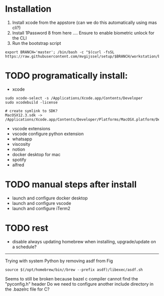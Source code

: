 # Installation

1. Install xcode from the appstore (can we do this automatically using mas cli?)
2. Install 1Password 8 from here .... Ensure to enable biometric unlock for the CLI
3. Run the bootstrap script

```
export BRANCH='master'; /bin/bash -c "$(curl -fsSL https://raw.githubusercontent.com/mvgijssel/setup/$BRANCH/workstation/bootstrap.sh)"
```

# TODO programatically install:

- xcode
```
sudo xcode-select -s /Applications/Xcode.app/Contents/Developer
sudo xcodebuild -license

# create symlink to SDK?
MacOSX12.3.sdk -> /Applications/Xcode.app/Contents/Developer/Platforms/MacOSX.platform/Developer/SDKs/MacOSX.sdk
```
- vscode extensions
- vscode configure python extension
- whatsapp
- viscosity
- notion
- docker desktop for mac
- spotify
- alfred

# TODO manual steps after install

- launch and configure docker desktop
- launch and configure vscode
- launch and configure iTerm2 

# TODO rest

- disable always updating homebrew when installing, upgrade/update on a schedule?



---

Trying with system Python by removing asdf from Fig
```
source $(/opt/homebrew/bin//brew --prefix asdf)/libexec/asdf.sh
```

Seems to still be broken because bazel c compiler cannot find the "pyconfig.h" header
Do we need to configure another include directory in the .bazelrc file for C?